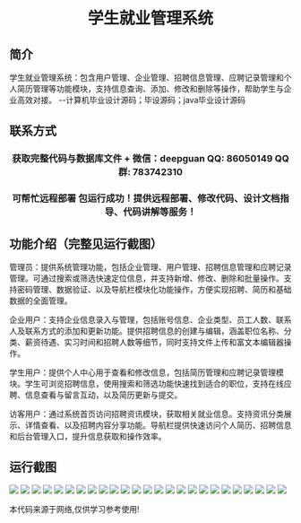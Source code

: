 <p><h1 align="center">学生就业管理系统</h1></p>

## 简介
学生就业管理系统：包含用户管理、企业管理、招聘信息管理、应聘记录管理和个人简历管理等功能模块，支持信息查询、添加、修改和删除等操作，帮助学生与企业高效对接。    --计算机毕业设计源码；毕设源码；java毕业设计源码


## 联系方式
<p><h3 align="center">获取完整代码与数据库文件 + 微信：deepguan QQ: 86050149 QQ群: 783742310</h3></p>
<p><h3 align="center">可帮忙远程部署 包运行成功！提供远程部署、修改代码、设计文档指导、代码讲解等服务！</h3></p>

## 功能介绍（完整见运行截图）
管理员：提供系统管理功能，包括企业管理、用户管理、招聘信息管理和应聘记录管理。可通过搜索或筛选快速定位信息，并支持新增、修改、删除和批量操作。支持密码管理、数据验证、以及导航栏模块化功能操作，方便实现招聘、简历和基础数据的全面管理。

企业用户：支持企业信息录入与管理，包括账号信息、企业类型、员工人数、联系人及联系方式的添加和更新功能。提供招聘信息的创建与编辑，涵盖职位名称、分类、薪资待遇、实习时间和招聘人数等细节，同时支持文件上传和富文本编辑器操作。

学生用户：提供个人中心用于查看和修改信息，包括简历管理和应聘记录管理模块。学生可浏览招聘信息，使用搜索和筛选功能快速找到适合的职位，支持在线应聘、信息查看与留言互动，以及简历更新与提交。

访客用户：通过系统首页访问招聘资讯模块，获取相关就业信息。支持资讯分类展示、详情查看、以及招聘内容分享功能。导航栏提供快速访问个人简历、招聘信息和后台管理入口，提升信息获取和操作效率。


## 运行截图
![](img/001.jpg)
![](img/002.jpg)
![](img/003.jpg)
![](img/004.jpg)
![](img/005.jpg)
![](img/006.jpg)
![](img/007.jpg)
![](img/008.jpg)
![](img/009.jpg)
![](img/010.jpg)
![](img/011.jpg)
![](img/012.jpg)
![](img/013.jpg)
![](img/014.jpg)
![](img/015.jpg)
![](img/016.jpg)
![](img/017.jpg)
![](img/018.jpg)
![](img/019.jpg)
![](img/020.jpg)
![](img/021.jpg)
![](img/022.jpg)
![](img/023.jpg)
![](img/024.jpg)
![](img/025.jpg)

<p>本代码来源于网络,仅供学习参考使用!</p>
